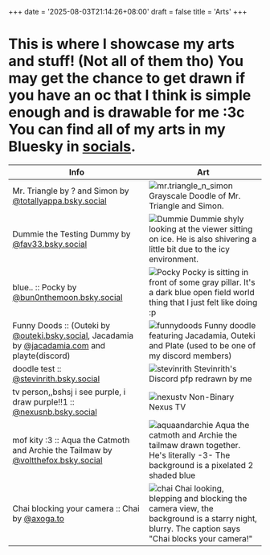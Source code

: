 +++
date = '2025-08-03T21:14:26+08:00'
draft = false
title = 'Arts'
+++
# This is where I showcase my arts and stuff! (Not all of them tho) You may get the chance to get drawn if you have an oc that I think is simple enough and is drawable for me :3c You can find all of my arts in my Bluesky in [socials](/about#socials).

| Info | Art |
| ----- | ---- |
| Mr. Triangle by ? and Simon by [@totallyappa.bsky.social](https://bsky.app/profile/did:plc:gb6372b3jwbi6ki4q4iqwrjd)| ![mr.triangle_n_simon](/images/arts/Untitled104_20250726220428.png) Grayscale Doodle of Mr. Triangle and Simon. |
| Dummie the Testing Dummy by [@fav33.bsky.social](https://bsky.app/profile/did:plc:h6hxorltyszwa372xrry4eg2) | ![Dummie](/images/arts/Untitled87_20250719214304.png) Dummie shyly looking at the viewer sitting on ice. He is also shivering a little bit due to the icy environment. |
| blue.. :: Pocky by [@bun0nthemoon.bsky.social](https://bsky.app/profile/did:plc:wdcja7iqtsuvzegi3sib4lvu) | ![Pocky](/images/arts/Untitled1_20250621233432.png) Pocky is sitting in front of some gray pillar. It's a dark blue open field world thing that I just felt like doing :p |
| Funny Doods :: (Outeki by [@outeki.bsky.social](https://bsky.app/profile/did:plc:a3lqr74f3lbf74fgj3gsxuaq), Jacadamia by [@jacadamia.com](https://bsky.app/profile/did:plc:s6lk74alqvmrcpugnqzzdkcn) and playte(discord) | ![funnydoods](/images/arts/Untitled95_20250613140333.png) Funny doodle featuring Jacadamia, Outeki and Plate (used to be one of my discord members) |
| doodle test :: [@stevinrith.bsky.social](https://bsky.app/profile/did:plc:3rpdd2sap3x6vjyryrb7wjz3) | ![stevinrith](/images/arts/Untitled93_20250606110751.png) Stevinrith's Discord pfp redrawn by me |
| tv person,,bshsj i see purple, i draw purple!!1 :: ‪[@nexusnb.bsky.social‬](https://bsky.app/profile/nexusnb.bsky.social) | ![nexustv](/images/arts/Untitled125_20250415135153.png) Non-Binary Nexus TV |
| mof kity :3 :: Aqua the Catmoth and Archie the Tailmaw by [@voltthefox.bsky.social](https://bsky.app/profile/did:plc:limhxu46oklseaycv4ce4e4s) | ![aquaandarchie](/images/arts/Untitled124_20250411152233.png) Aqua the catmoth and Archie the tailmaw drawn together. He's literally -3- The background is a pixelated 2 shaded blue |
| Chai blocking your camera :: Chai by [@axoga.to](https://bsky.app/profile/axoga.to) | ![chai](/images/arts/Untitled89_20250224164225.png) Chai looking, blepping and blocking the camera view, the background is a starry night, blurry. The caption says "Chai blocks your camera!" |
